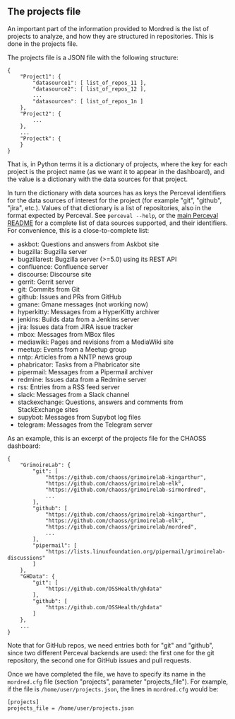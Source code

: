 ## The projects file

An important part of the information provided to Mordred is the list of projects to analyze, and how they are structured in repositories. This is done in the projects file.

The projects file is a JSON file with the following structure:

```
{
    "Project1": {
        "datasource1": [ list_of_repos_11 ],
        "datasource2": [ list_of_repos_12 ],
        ...
        "datasourcen": [ list_of_repos_1n ]
    },
    "Project2": {
        ...
    },
    ...
    "Projectk": {
    }
}
```

That is, in Python terms it is a dictionary of projects, where the key for each project is the project name (as we want it to appear in the dashboard), and the value is a dictionary with the data sources for that project.

In turn the dictionary with data sources has as keys the Perceval identifiers for the data sources of interest for the project (for example "git", "github", "jira", etc.). Values of that dictionary is a list of repositories, also in the format expected by Perceval. See `perceval --help`, or the [main Perceval README](https://github.com/chaoss/grimoirelab-perceval/blob/master/README.md) for a complete list of data sources supported, and their identifiers. For convenience, this is a close-to-complete list:

* askbot: Questions and answers from Askbot site
* bugzilla: Bugzilla server
* bugzillarest: Bugzilla server (>=5.0) using its REST API
* confluence: Confluence server
* discourse: Discourse site
* gerrit: Gerrit server
* git: Commits from Git
* github: Issues and PRs from GitHub
* gmane: Gmane messages (not working now)
* hyperkitty: Messages from a HyperKitty archiver
* jenkins: Builds data from a Jenkins server
* jira: Issues data from JIRA issue tracker
* mbox: Messages from MBox files
* mediawiki: Pages and revisions from a MediaWiki site
* meetup: Events from a Meetup group
* nntp: Articles from a NNTP news group
* phabricator: Tasks from a Phabricator site
* pipermail: Messages from a Pipermail archiver
* redmine: Issues data from a Redmine server
* rss: Entries from a RSS feed server
* slack: Messages from a Slack channel
* stackexchange: Questions, answers and comments from StackExchange sites
* supybot: Messages from Supybot log files
* telegram: Messages from the Telegram server

As an example, this is an excerpt of the projects file for the CHAOSS dashboard:

```
{
    "GrimoireLab": {
        "git": [
            "https://github.com/chaoss/grimoirelab-kingarthur",
            "https://github.com/chaoss/grimoirelab-elk",
            "https://github.com/chaoss/grimoirelab-sirmordred",
            ...
        ],
        "github": [
            "https://github.com/chaoss/grimoirelab-kingarthur",
            "https://github.com/chaoss/grimoirelab-elk",
            "https://github.com/chaoss/grimoirelab/mordred",
            ...
        ],
        "pipermail": [
            "https://lists.linuxfoundation.org/pipermail/grimoirelab-discussions"
        ]
    },
    "GHData": {
        "git": [
            "https://github.com/OSSHealth/ghdata"
        ],
        "github": [
            "https://github.com/OSSHealth/ghdata"
        ]
    },
    ...
}
```

Note that for GitHub repos, we need entries both for "git" and "github", since two different Perceval backends are used: the first one for the git repository, the second one for GitHub issues and pull requests.

Once we have completed the file, we have to specify its name in the `mordred.cfg` file (section "projects", parameter "projects_file"). For example, if the file is `/home/user/projects.json`, the lines in `mordred.cfg` would be:

```
[projects]
projects_file = /home/user/projects.json
```
